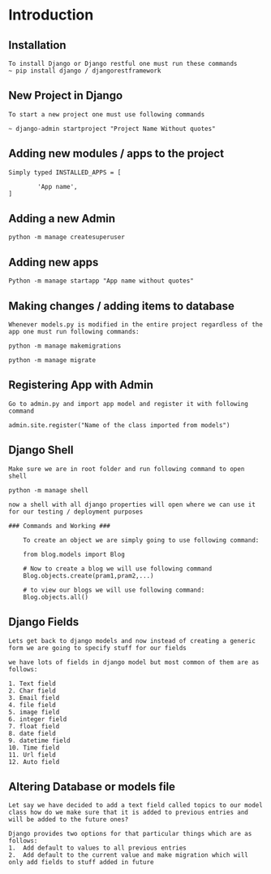 # Introduction

## Installation

    To install Django or Django restful one must run these commands
    ~ pip install django / djangorestframework

## New Project in Django

    To start a new project one must use following commands

    ~ django-admin startproject "Project Name Without quotes"

## Adding new modules / apps to the project

    Simply typed INSTALLED_APPS = [
            
            'App name',
    ]

## Adding a new Admin

    python -m manage createsuperuser

## Adding new apps

    Python -m manage startapp "App name without quotes"

## Making changes / adding items to database

    Whenever models.py is modified in the entire project regardless of the app one must run following commands:

    python -m manage makemigrations

    python -m manage migrate

## Registering App with Admin

    Go to admin.py and import app model and register it with following command

    admin.site.register("Name of the class imported from models")

## Django Shell

    Make sure we are in root folder and run following command to open shell

    python -m manage shell

    now a shell with all django properties will open where we can use it for our testing / deployment purposes

    ### Commands and Working ###

        To create an object we are simply going to use following command:

        from blog.models import Blog

        # Now to create a blog we will use following command
        Blog.objects.create(pram1,pram2,...)

        # to view our blogs we will use following command:
        Blog.objects.all()

## Django Fields

    Lets get back to django models and now instead of creating a generic form we are going to specify stuff for our fields

    we have lots of fields in django model but most common of them are as follows:

    1. Text field
    2. Char field
    3. Email field
    4. file field
    5. image field
    6. integer field
    7. float field
    8. date field
    9. datetime field
    10. Time field
    11. Url field
    12. Auto field

## Altering Database or models file

    Let say we have decided to add a text field called topics to our model class how do we make sure that it is added to previous entries and will be added to the future ones?

    Django provides two options for that particular things which are as follows:
    1.  Add default to values to all previous entries
    2.  Add default to the current value and make migration which will only add fields to stuff added in future